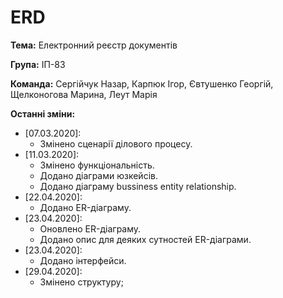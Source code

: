 # ERD
**Тема:** Електронний реєстр документів

**Група:** ІП-83

**Команда:** Сергійчук Назар, Карпюк Ігор, Євтушенко Георгій, Щелконогова Марина, Леут Марія

**Останні зміни:**
- [07.03.2020]:
  - Змінено сценарії ділового процесу.
- [11.03.2020]:
  - Змінено функціональність.
  - Додано діаграми юзкейсів.
  - Додано діаграму bussiness entity relationship.
- [22.04.2020]:
  - Додано ER-діаграму.
- [23.04.2020]:
  - Оновлено ER-діаграму.
  - Додано опис для деяких сутностей ER-діаграми.
- [23.04.2020]:
  - Додано інтерфейси.
- [29.04.2020]:
  - Змінено структуру;
